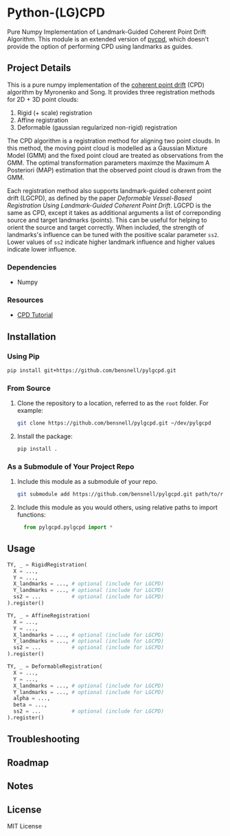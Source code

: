 # Python-(LG)CPD

Pure Numpy Implementation of Landmark-Guided Coherent Point Drift Algorithm. This module is an extended version of [pycpd](https://github.com/siavashk/pycpd), which doesn't provide the option of performing CPD using landmarks as guides.

## Project Details

This is a pure numpy implementation of the [coherent point drift](https://arxiv.org/abs/0905.2635/) (CPD) algorithm by Myronenko and Song. It provides three registration methods for 2D + 3D point clouds: 
1. Rigid (+ scale) registration
2. Affine registration
3. Deformable (gaussian regularized non-rigid) registration

The CPD algorithm is a registration method for aligning two point clouds. In this method, the moving point cloud is modelled as a Gaussian Mixture Model (GMM) and the fixed point cloud are treated as observations from the GMM. The optimal transformation parameters maximze the Maximum A Posteriori (MAP) estimation that the observed point cloud is drawn from the GMM.

Each registration method also supports landmark-guided coherent point drift (LGCPD), as defined by the paper *Deformable Vessel-Based Registration Using Landmark-Guided Coherent Point Drift*. LGCPD is the same as CPD, except it takes as additional arguments a list of correponding source and target landmarks (points). This can be useful for helping to orient the source and target correctly. When included, the strength of landmarks's influence can be tuned with the positive scalar parameter `ss2`. Lower values of `ss2` indicate higher landmark influence and higher values indicate lower influence.

### Dependencies

- Numpy

### Resources

- [CPD Tutorial](http://siavashk.github.io/2017/05/14/coherent-point-drift/)

## Installation

### Using Pip

```bash
pip install git+https://github.com/bensnell/pylgcpd.git
```

### From Source

1. Clone the repository to a location, referred to as the `root` folder. For example:
   ```bash
   git clone https://github.com/bensnell/pylgcpd.git ~/dev/pylgcpd
   ```
2. Install the package:
   ```bash
   pip install .
   ```

### As a Submodule of Your Project Repo

1. Include this module as a submodule of your repo.
   ```bash
   git submodule add https://github.com/bensnell/pylgcpd.git path/to/repo/pylgcpd
2. Include this module as you would others, using relative paths to import functions:
   ```python
     from pylgcpd.pylgcpd import *
   ```

## Usage

```python
TY, _ = RigidRegistration(
  X = ...,
  Y = ...,
  X_landmarks = ..., # optional (include for LGCPD)
  Y_landmarks = ..., # optional (include for LGCPD)
  ss2 = ...          # optional (include for LGCPD)
).register()

TY, _ = AffineRegistration(
  X = ...,
  Y = ...,
  X_landmarks = ..., # optional (include for LGCPD)
  Y_landmarks = ..., # optional (include for LGCPD)
  ss2 = ...          # optional (include for LGCPD)
).register()

TY, _ = DeformableRegistration(
  X = ...,
  Y = ...,
  X_landmarks = ..., # optional (include for LGCPD)
  Y_landmarks = ..., # optional (include for LGCPD)
  alpha = ...,        
  beta = ...,
  ss2 = ...          # optional (include for LGCPD)
).register()
```

## Troubleshooting

## Roadmap

## Notes

## License

MIT License